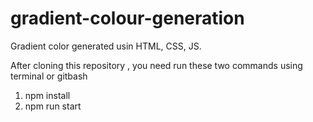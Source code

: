 # gradient-colour-generation
Gradient color generated usin HTML, CSS, JS.

After cloning this repository , you need run these two commands using terminal or gitbash

1. npm install
2. npm run start

